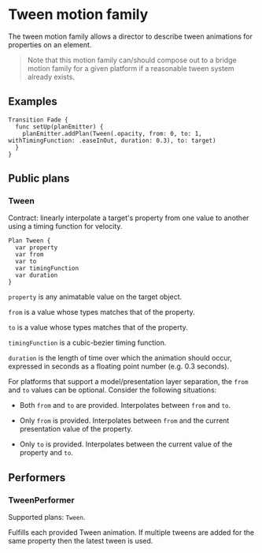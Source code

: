 # Tween motion family

The tween motion family allows a director to describe tween animations for properties on an element.

> Note that this motion family can\/should compose out to a bridge motion family for a given platform if a reasonable tween system already exists.

## Examples

```
Transition Fade {
  func setUp(planEmitter) {
    planEmitter.addPlan(Tween(.opacity, from: 0, to: 1, withTimingFunction: .easeInOut, duration: 0.3), to: target)
  }
}
```

## Public plans

### Tween

Contract: linearly interpolate a target's property from one value to another using a timing function for velocity.

```
Plan Tween {
  var property
  var from
  var to
  var timingFunction
  var duration
}
```

`property` is any animatable value on the target object.

`from` is a value whose types matches that of the property.

`to` is a value whose types matches that of the property.

`timingFunction` is a cubic-bezier timing function.

`duration` is the length of time over which the animation should occur, expressed in seconds as a floating point number \(e.g. 0.3 seconds\).

For platforms that support a model\/presentation layer separation, the `from` and `to` values can be optional. Consider the following situations:

* Both `from` and `to` are provided. Interpolates between `from` and `to`.

* Only `from` is provided. Interpolates between `from` and the current presentation value of the property.

* Only `to` is provided. Interpolates between the current value of the property and `to`.


## Performers

### TweenPerformer

Supported plans: `Tween`.

Fulfills each provided Tween animation. If multiple tweens are added for the same property then the latest tween is used.

